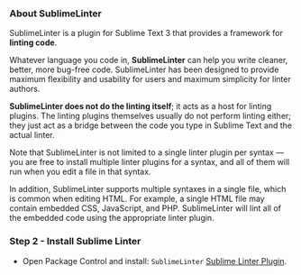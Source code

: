 ### About SublimeLinter

SublimeLinter is a plugin for Sublime Text 3 that provides a framework for **linting code**.

Whatever language you code in, **SublimeLinter** can help you write cleaner, better, more bug-free code. SublimeLinter has been designed to provide maximum flexibility and usability for users and maximum simplicity for linter authors.

**SublimeLinter does not do the linting itself**; it acts as a host for linting plugins. The linting plugins themselves usually do not perform linting either; they just act as a bridge between the code you type in Sublime Text and the actual linter.

Note that SublimeLinter is not limited to a single linter plugin per syntax — you are free to install multiple linter plugins for a syntax, and all of them will run when you edit a file in that syntax.

In addition, SublimeLinter supports multiple syntaxes in a single file, which is common when editing HTML. For example, a single HTML file may contain embedded CSS, JavaScript, and PHP. SublimeLinter will lint all of the embedded code using the appropriate linter plugin.

### Step 2 - Install Sublime Linter

- Open Package Control and install: `SublimeLinter` [Sublime Linter Plugin](http://www.sublimelinter.com/en/latest/).

